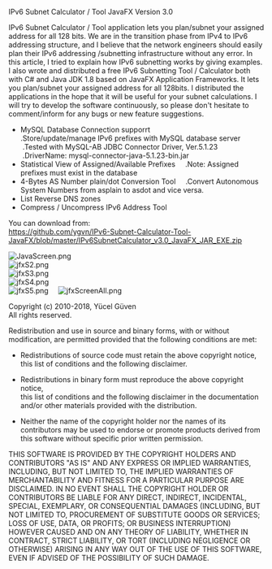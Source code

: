 IPv6 Subnet Calculator / Tool JavaFX Version 3.0   

IPv6 Subnet Calculator / Tool application lets you plan/subnet your assigned address for all 128 bits.
We are in the transition phase from IPv4 to IPv6 addressing structure, 
and I believe that the network engineers should easily plan their IPv6 
addressing /subnetting infrastructure without any error. In this 
article, I tried to explain how IPv6 subnetting works by giving 
examples. I also wrote and distributed a free IPv6 Subnetting Tool / 
Calculator both with C# and Java JDK 1.8 based on JavaFX Application 
Frameworks. It lets you plan/subnet your assigned address for all 
128bits. I distributed the applications in the hope that it will be 
useful for your subnet calculations. I will try to develop the software 
continuously, so please don't hesitate to comment/inform for any bugs or
 new feature suggestions.   
 
* MySQL Database Connection supporrt   
  .Store/update/manage IPv6 prefixes with MySQL database server     
  .Tested with MySQL-AB JDBC Connector Driver, Ver.5.1.23     
  .DriverName: mysql-connector-java-5.1.23-bin.jar   
* Statistical View of Assigned/Available Prefixes     
  .Note: Assigned prefixes must exist in the database    
* 4-Bytes AS Number plain/dot Conversion Tool     
  .Convert Autonomous System Numbers from asplain to asdot and vice versa.   
* List Reverse DNS zones    
* Compress / Uncompress IPv6 Address Tool    

You can download from:   
https://github.com/ygvn/IPv6-Subnet-Calculator-Tool-JavaFX/blob/master/IPv6SubnetCalculator_v3.0_JavaFX_JAR_EXE.zip   

![JavaScreen.png](https://github.com/ygvn/IPv6-Subnet-Calculator-Tool-JavaFX/blob/master/JavaScreen.png)    
![jfxS2.png](https://github.com/ygvn/IPv6-Subnet-Calculator-Tool-JavaFX/blob/master/jfxS2.png)    
![jfxS3.png](https://github.com/ygvn/IPv6-Subnet-Calculator-Tool-JavaFX/blob/master/jfxS3.png)    
![jfxS4.png](https://github.com/ygvn/IPv6-Subnet-Calculator-Tool-JavaFX/blob/master/jfxS4.png)    
![jfxS5.png](https://github.com/ygvn/IPv6-Subnet-Calculator-Tool-JavaFX/blob/master/jfxS5.png)     
![jfxScreenAll.png](https://github.com/ygvn/IPv6-Subnet-Calculator-Tool-JavaFX/blob/master/jfxScreenAll.png)    

   
   
Copyright (c) 2010-2018, Yücel Güven   
All rights reserved.

Redistribution and use in source and binary forms, with or without
modification, are permitted provided that the following conditions are met:
      
* Redistributions of source code must retain the above copyright notice, this
list of conditions and the following disclaimer.
   
* Redistributions in binary form must reproduce the above copyright notice,   
this list of conditions and the following disclaimer in the documentation   
and/or other materials provided with the distribution.
   
* Neither the name of the copyright holder nor the names of its
contributors may be used to endorse or promote products derived from
this software without specific prior written permission.
      
THIS SOFTWARE IS PROVIDED BY THE COPYRIGHT HOLDERS AND CONTRIBUTORS "AS IS"
AND ANY EXPRESS OR IMPLIED WARRANTIES, INCLUDING, BUT NOT LIMITED TO, THE
IMPLIED WARRANTIES OF MERCHANTABILITY AND FITNESS FOR A PARTICULAR PURPOSE ARE
DISCLAIMED. IN NO EVENT SHALL THE COPYRIGHT HOLDER OR CONTRIBUTORS BE LIABLE
FOR ANY DIRECT, INDIRECT, INCIDENTAL, SPECIAL, EXEMPLARY, OR CONSEQUENTIAL
DAMAGES (INCLUDING, BUT NOT LIMITED TO, PROCUREMENT OF SUBSTITUTE GOODS OR
SERVICES; LOSS OF USE, DATA, OR PROFITS; OR BUSINESS INTERRUPTION) HOWEVER
CAUSED AND ON ANY THEORY OF LIABILITY, WHETHER IN CONTRACT, STRICT LIABILITY,
OR TORT (INCLUDING NEGLIGENCE OR OTHERWISE) ARISING IN ANY WAY OUT OF THE USE
OF THIS SOFTWARE, EVEN IF ADVISED OF THE POSSIBILITY OF SUCH DAMAGE.
